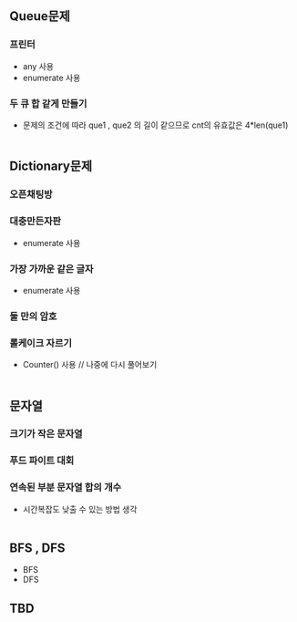 ## Queue문제 ##

### 프린터
* any 사용
* enumerate 사용

### 두 큐 합 같게 만들기
* 문제의 조건에 따라 que1 , que2 의 길이 같으므로 cnt의 유효값은 4*len(que1)<br/><br/>


## Dictionary문제 ##

### 오픈채팅방

### 대충만든자판
* enumerate 사용

### 가장 가까운 같은 글자
* enumerate 사용

### 둘 만의 암호

### 롤케이크 자르기
* Counter() 사용  // 나중에 다시 풀어보기<br/><br/>


## 문자열 ##

### 크기가 작은 문자열
### 푸드 파이트 대회
### 연속된 부분 문자열 합의 개수
* 시간복잡도 낮출 수 있는 방법 생각<br/><br/>



## BFS , DFS

* BFS
* DFS

## TBD



